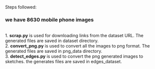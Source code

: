 Steps followed:<br>
<h3> we have 8630 mobile phone images </h3><br>
1. <b>scrap.py</b> is used for downloading links from the dataset URL. The generated files are saved in dataset directory.<br>
2. <b>convert_png.py</b> is used to convert all the images to png format. The generated files are saved in png_data directory.<br>
3. <b>detect_edges.py</b> is used to convert the png generated images to sketches. the generates files are saved in edges_dataset.<br>
